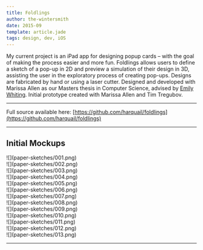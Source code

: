 ```yaml
---
title: Foldlings
author: the-wintersmith
date: 2015-09
template: article.jade
tags: design, dev, iOS
---
```



 My current project is an iPad app for designing popup cards – with the goal of making the process easier and more fun.  Foldlings allows users to define a sketch of a pop-up in 2D and preview a simulation of their design in 3D, assisting the user in the exploratory process of creating pop-ups.  Designs are fabricated by hand or using a laser cutter.  Designed and developed with Marissa Allen as our Masters thesis in Computer Science, advised by [Emily Whiting](http://www.cs.dartmouth.edu/~emily/).  Initial prototype created with Marissa Allen and Tim Tregubov.  
 
<div class="youtube" id="lVb3rFHqoHA"></div>

---

Full source available here: [https://github.com/harquail/foldlings](https://github.com/harquail/foldlings)

---

## Initial Mockups
<div class=left>![](paper-sketches/001.png)</div>
<div class=right>![](paper-sketches/002.png)</div>
<div class=left>![](paper-sketches/003.png)</div>
<div class=right>![](paper-sketches/004.png)</div>
<div class=left>![](paper-sketches/005.png)</div>
<div class=right>![](paper-sketches/006.png)</div>
<div class=left>![](paper-sketches/007.png)</div>
<div class=right>![](paper-sketches/008.png)</div>
<div class=left>![](paper-sketches/009.png)</div>
<div class=right>![](paper-sketches/010.png)</div>
<div class=left>![](paper-sketches/011.png)</div>
<div class=right>![](paper-sketches/012.png)</div>
<div class=left>![](paper-sketches/013.png)</div>

<div class ="pdfEmbed" id="foldings_siggraph_final_abstract"></div>


---